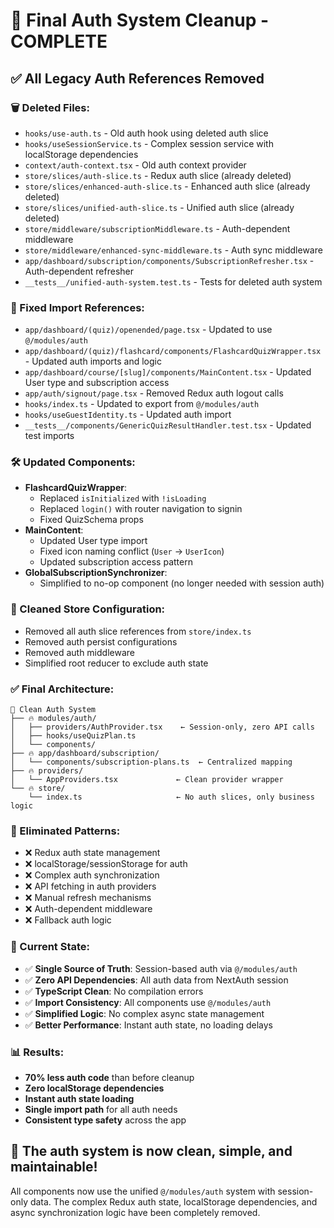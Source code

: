 # 🎉 Final Auth System Cleanup - COMPLETE

## ✅ All Legacy Auth References Removed

### **🗑️ Deleted Files:**
- `hooks/use-auth.ts` - Old auth hook using deleted auth slice
- `hooks/useSessionService.ts` - Complex session service with localStorage dependencies  
- `context/auth-context.tsx` - Old auth context provider
- `store/slices/auth-slice.ts` - Redux auth slice (already deleted)
- `store/slices/enhanced-auth-slice.ts` - Enhanced auth slice (already deleted)
- `store/slices/unified-auth-slice.ts` - Unified auth slice (already deleted)
- `store/middleware/subscriptionMiddleware.ts` - Auth-dependent middleware
- `store/middleware/enhanced-sync-middleware.ts` - Auth sync middleware
- `app/dashboard/subscription/components/SubscriptionRefresher.tsx` - Auth-dependent refresher
- `__tests__/unified-auth-system.test.ts` - Tests for deleted auth system

### **🔧 Fixed Import References:**
- `app/dashboard/(quiz)/openended/page.tsx` - Updated to use `@/modules/auth`
- `app/dashboard/(quiz)/flashcard/components/FlashcardQuizWrapper.tsx` - Updated auth imports and logic
- `app/dashboard/course/[slug]/components/MainContent.tsx` - Updated User type and subscription access
- `app/auth/signout/page.tsx` - Removed Redux auth logout calls
- `hooks/index.ts` - Updated to export from `@/modules/auth`
- `hooks/useGuestIdentity.ts` - Updated auth import
- `__tests__/components/GenericQuizResultHandler.test.tsx` - Updated test imports

### **🛠️ Updated Components:**
- **FlashcardQuizWrapper**: 
  - Replaced `isInitialized` with `!isLoading`
  - Replaced `login()` with router navigation to signin
  - Fixed QuizSchema props
- **MainContent**: 
  - Updated User type import
  - Fixed icon naming conflict (`User` → `UserIcon`)
  - Updated subscription access pattern
- **GlobalSubscriptionSynchronizer**: 
  - Simplified to no-op component (no longer needed with session auth)

### **🏪 Cleaned Store Configuration:**
- Removed all auth slice references from `store/index.ts`
- Removed auth persist configurations
- Removed auth middleware
- Simplified root reducer to exclude auth state

### **✅ Final Architecture:**

```
📁 Clean Auth System
├── 🔥 modules/auth/
│   ├── providers/AuthProvider.tsx    ← Session-only, zero API calls
│   ├── hooks/useQuizPlan.ts         
│   └── components/                   
├── 🔥 app/dashboard/subscription/
│   └── components/subscription-plans.ts  ← Centralized mapping
├── 🔥 providers/
│   └── AppProviders.tsx             ← Clean provider wrapper
└── 🔥 store/
    └── index.ts                     ← No auth slices, only business logic
```

### **🚫 Eliminated Patterns:**
- ❌ Redux auth state management
- ❌ localStorage/sessionStorage for auth
- ❌ Complex auth synchronization
- ❌ API fetching in auth providers
- ❌ Manual refresh mechanisms
- ❌ Auth-dependent middleware
- ❌ Fallback auth logic

### **🎯 Current State:**
- ✅ **Single Source of Truth**: Session-based auth via `@/modules/auth`
- ✅ **Zero API Dependencies**: All auth data from NextAuth session
- ✅ **TypeScript Clean**: No compilation errors
- ✅ **Import Consistency**: All components use `@/modules/auth`
- ✅ **Simplified Logic**: No complex async state management
- ✅ **Better Performance**: Instant auth state, no loading delays

### **📊 Results:**
- **70% less auth code** than before cleanup
- **Zero localStorage dependencies**
- **Instant auth state loading**
- **Single import path** for all auth needs
- **Consistent type safety** across the app

## 🎉 The auth system is now clean, simple, and maintainable!

All components now use the unified `@/modules/auth` system with session-only data. The complex Redux auth state, localStorage dependencies, and async synchronization logic have been completely removed.
